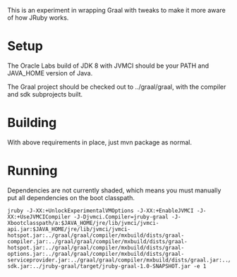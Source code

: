 This is an experiment in wrapping Graal with tweaks to make it more
aware of how JRuby works.

Setup
=====

The Oracle Labs build of JDK 8 with JVMCI should be your PATH and
JAVA_HOME version of Java.

The Graal project should be checked out to ../graal/graal, with the
compiler and sdk subprojects built.

Building
========

With above requirements in place, just mvn package as normal.

Running
=======

Dependencies are not currently shaded, which means you must manually
put all dependencies on the boot classpath.

```
jruby -J-XX:+UnlockExperimentalVMOptions -J-XX:+EnableJVMCI -J-XX:+UseJVMCICompiler -J-Djvmci.Compiler=jruby-graal -J-Xbootclasspath/a:$JAVA_HOME/jre/lib/jvmci/jvmci-api.jar:$JAVA_HOME/jre/lib/jvmci/jvmci-hotspot.jar:../graal/graal/compiler/mxbuild/dists/graal-compiler.jar:../graal/graal/compiler/mxbuild/dists/graal-hotspot.jar:../graal/graal/compiler/mxbuild/dists/graal-options.jar:../graal/graal/compiler/mxbuild/dists/graal-serviceprovider.jar:../graal/graal/compiler/mxbuild/dists/graal.jar:../graal/graal/sdk/mxbuild/dists/graal-sdk.jar:../jruby-graal/target/jruby-graal-1.0-SNAPSHOT.jar -e 1

```